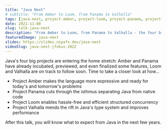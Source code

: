 ```yaml
---
title: "Java Next"
# subtitle: "From Amber to Loom, from Panama to Valhalla"
tags: [java-next, project-amber, project-loom, project-panama, project-valhalla]
date: 2021-11-08
slug: talk-java-next
description: "From Amber to Loom, from Panama to Valhalla - the four big projects are entering the home stretch. Time to take a closer look at how they will improve Java."
featuredImage: java-next
slides: https://slides.nipafx.dev/java-next
videoSlug: java-next-jfokus-2022
---
```


Java's four big projects are entering the home stretch:
Amber and Panama have already incubated, previewed, and even finalized some features, Loom and Valhalla are on track to follow soon.
Time to take a closer look at how...

* Project Amber makes the language more expressive and ready for today's and tomorrow's problems
* Project Panama cuts through the isthmus separating Java from native code
* Project Loom enables hassle-free and efficient structured concurrency
* Project Valhalla mends the rift in Java's type system and improves performance

After this talk, you will know what to expect from Java in the next few years.
